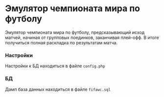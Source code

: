 # Эмулятор чемпионата мира по футболу
Эмулятор чемпионата мира по футболу, предсказывающий исход матчей, начиная от групповых поединков, заканчивая плей-офф. В итоге  получиться полная раскладка по результатам матча.

### Настройки
Настройки к БД находиться в файле `config.php`

### БД
Дамп база данных находиться в файле `fifawc.sql`
